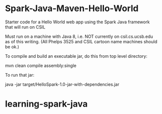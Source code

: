 # Spark-Java-Maven-Hello-World


Starter code for a Hello World web app using the Spark Java framework
that will run on CSIL

Must run on a machine with Java 8, i.e. NOT currently on csil.cs.ucsb.edu
as of this writing.  (All Phelps 3525 and CSIL cartoon name machines
should be ok.)

To compile and build an executable jar, do this from top level directory:

  mvn clean compile assembly:single

To run that jar:

  java -jar target/HelloSpark-1.0-jar-with-dependencies.jar 

# learning-spark-java
